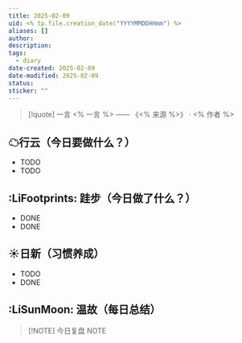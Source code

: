 ```yaml
---
title: 2025-02-09
uid: <% tp.file.creation_date("YYYYMMDDHHmm") %>
aliases: []
author: 
description: 
tags:
  - diary
date-created: 2025-02-09
date-modified: 2025-02-09
status: 
sticker: ""
---
```


> [!quote] 一言
 <% 一言 %> —— 《<% 来源 %>》 · <% 作者 %>

## ☁行云（今日要做什么？）

- TODO
- TODO

## :LiFootprints: 跬步（今日做了什么？）

- DONE
- DONE

## ☀日新（习惯养成）

- TODO
- DONE

## :LiSunMoon: 温故（每日总结）

> [!NOTE] 今日复盘
> NOTE
